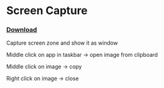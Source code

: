 # Screen Capture
### [Download](https://github.com/MixelTe/ScreenCapture/releases/download/v1.0/ScreenCapture.exe)
Capture screen zone and show it as window

Middle click on app in taskbar -> open image from clipboard

Middle click on image -> copy

Right click on image -> close
